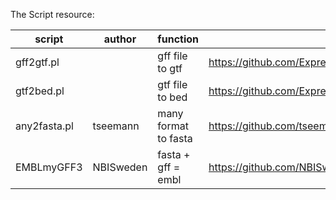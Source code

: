 The Script resource:

| script | author | function | source |
| --- | --- | --- | --- |
| gff2gtf.pl |  | gff file to gtf | https://github.com/ExpressionAnalysis/ea-utils |
| gtf2bed.pl |  | gtf file to bed | https://github.com/ExpressionAnalysis/ea-utils |
| any2fasta.pl | tseemann | many format to fasta | https://github.com/tseemann/any2fasta/blob/master/any2fasta |
| EMBLmyGFF3 | NBISweden | fasta + gff = embl | https://github.com/NBISweden/EMBLmyGFF3 |
